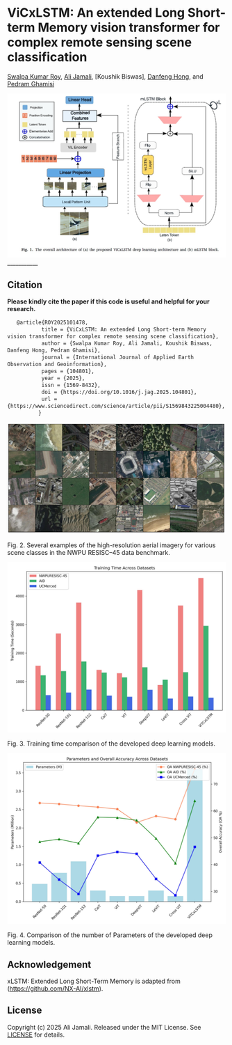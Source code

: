 # ViCxLSTM: An extended Long Short-term Memory vision transformer for complex remote sensing scene classification

[Swalpa Kumar Roy](https://swalpa.github.io/), [Ali Jamali](https://www.researchgate.net/profile/Ali-Jamali/), [Koushik Biswas], [Danfeng Hong](https://sites.google.com/view/danfeng-hong/), and [Pedram Ghamisi](https://www.lancaster.ac.uk/lec/about-us/people/pedram-ghamisi/)


<img src="Architecture.jpg"/>
___________


Citation
---------------------

**Please kindly cite the paper if this code is useful and helpful for your research.**

       @article{ROY2025101478,
               title = {ViCxLSTM: An extended Long Short-term Memory vision transformer for complex remote sensing scene classification},
               author = {Swalpa Kumar Roy, Ali Jamali, Koushik Biswas, Danfeng Hong, Pedram Ghamisi},
               journal = {International Journal of Applied Earth Observation and Geoinformation},
               pages = {104801},
               year = {2025},
               issn = {1569-8432},
               doi = {https://doi.org/10.1016/j.jag.2025.104801},
               url = {https://www.sciencedirect.com/science/article/pii/S1569843225004480},
              }


<img src="NWPURESISC_45.jpg"/>

Fig. 2. Several examples of the high-resolution aerial imagery for various scene classes in the NWPU RESISC–45
data benchmark.


<img src="Training_Time.jpg"/>

Fig. 3. Training time comparison of the developed deep learning models.


<img src="Parameters_Accuracy.jpg"/>

Fig. 4. Comparison of the number of Parameters of the developed deep learning models.


Acknowledgement
---------------------
xLSTM: Extended Long Short-Term Memory is adapted from (https://github.com/NX-AI/xlstm).

## License

Copyright (c) 2025 Ali Jamali. Released under the MIT License. See [LICENSE](LICENSE) for details.

